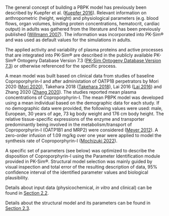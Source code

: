 The general concept of building a PBPK model has previously been described by Kuepfer et al. ([Kuepfer 2016](#5-references)). Relevant information on anthropometric (height, weight) and physiological parameters (e.g. blood flows, organ volumes, binding protein concentrations, hematocrit, cardiac output) in adults was gathered from the literature and has been previously published ([Willmann 2007](#5-references)). The information was incorporated into PK-Sim® and was used as default values for the simulations in adults.

The applied activity and variability of plasma proteins and active processes that are integrated into PK-Sim® are described in the publicly available PK-Sim® Ontogeny Database Version 7.3 ([PK-Sim Ontogeny Database Version 7.3](#5-references)) or otherwise referenced for the specific process.

A mean model was built based on clinical data from studies of baseline Coproporphyrin-I and after administation of OATP1B perpetrators by Mori 2020 ([Mori 2020](#5-references)), Takehara 2018 ([Takehara 2018](#5-references)), Lai 2016 ([Lai 2016](#5-references)) and Zhang 2020 ([Zhang 2020](#5-references)). The studies reported mean plasma concentrations of Coproporphyrin-I. The mean PBPK model was developed using a mean individual based on the demographic data for each study. If no demographic data were provided, the following values were used: male, European, 30 years of age, 73 kg body weight and 176 cm body height. The relative tissue-specific expressions of the enzyme and transporter predominantly being involved in the metabolism/transport of Coproporphyrin-I (OATP1B1 and MRP2) were considered ([Meyer 2012](#5-references)). A zero-order infusion  of 1.09 mg/kg over one year were applied to model the synthesis rate of Coproporphyrin-I ([Mochizuki 2022](#5-references)). 

A specific set of parameters (see below) was optimized to describe the disposition of Coproporphyrin-I using the Parameter Identification module provided in PK-Sim®. Structural model selection was mainly guided by visual inspection and total error of the resulting description of data, 95% confidence interval of the identified parameter values and biological plausibility.

Details about input data (physicochemical, *in vitro* and clinical) can be found in [Section 2.2](#22-data-used).

Details about the structural model and its parameters can be found in [Section 2.3](#23-model-parameters-and-assumptions).




